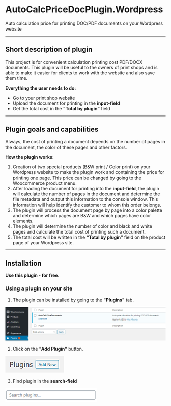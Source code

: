 # AutoCalcPriceDocPlugin.Wordpress
Auto calculation price for printing DOC/PDF documents on your Wordpress website  
____
## Short description of plugin
This project is for convenient calculation printing cost PDF/DOCX documents. This plugin will be useful to the owners of print shops and is able to make it easier for clients to work with the website and also save them time.

**Everything the user needs to do:**
* Go to your print shop website
* Upload the document for printing in the **input-field**
* Get the total cost in the **"Total by plugin"** field
____
## Plugin goals and capabilities
Always, the cost of printing a document depends on the number of pages in the document, the color of these pages and other factors.

**How the plugin works:**
1. Creation of two special products (B&W print / Color print) on your Wordpress website to make the plugin work and containing the price for printing one page. This price can be changed by going to the Woocommerce product menu.
2. After loading the document for printing into the **input-field**, the plugin will calculate the number of pages in the document and determine the file metadata and output this information to the console window. This information will help identify the customer to whom this order belongs.
3. The plugin will process the document page by page into a color palette and determine which pages are B&W and which pages have color elements.
4. The plugin will determine the number of color and black and white pages and calculate the total cost of printing such a document.
5. The total cost will be written in the **“Total by plugin”** field on the product page of your Wordpress site.
____
## Installation
**Use this plugin - for free.**
### Using a plugin on your site
1. The plugin can be installed by going to the **"Plugins"** tab.

![Plugin tab](https://github.com/neveleneves/AutoCalcPriceDocPlugin.Wordpress/blob/master/img/Plugins%20tab.PNG)

2. Click on the **"Add Plugin"** button.

![Add Plugin](https://github.com/neveleneves/AutoCalcPriceDocPlugin.Wordpress/blob/master/img/Add%20Plugins.PNG)

3. Find plugin in the **search-field**

![Search plugin](https://github.com/neveleneves/AutoCalcPriceDocPlugin.Wordpress/blob/master/img/Search%20our%20plugin.PNG)

